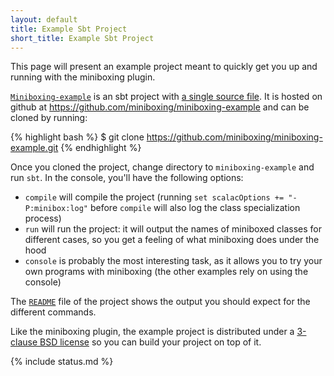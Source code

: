 ```yaml
---
layout: default
title: Example Sbt Project
short_title: Example Sbt Project
---
```


This page will present an example project meant to quickly get you up and running with the miniboxing plugin.

<a href="https://github.com/miniboxing/miniboxing-example" target="_blank"><code>Miniboxing-example</code></a> is an sbt project with <a href="https://github.com/miniboxing/miniboxing-example/blob/master/src/main/scala/miniboxing/example/Test.scala" target="_blank">a single source file</a>. It is hosted on github at <a href="https://github.com/miniboxing/miniboxing-example" target="_blank">https://github.com/miniboxing/miniboxing-example</a> and can be cloned by running:

{% highlight bash %}
$ git clone https://github.com/miniboxing/miniboxing-example.git
{% endhighlight %}

Once you cloned the project, change directory to `miniboxing-example` and run `sbt`. In the console, you'll have the following options:

 * `compile` will compile the project (running `set scalacOptions += "-P:minibox:log"` before `compile` will also log the class specialization process)
 * `run` will run the project: it will output the names of miniboxed classes for different cases, so you get a feeling of what miniboxing does under the hood
 * `console` is probably the most interesting task, as it allows you to try your own programs with miniboxing (the other examples rely on using the console)

The <a href="https://github.com/miniboxing/miniboxing-example/blob/master/README.md" target="_blank"><code>README</code></a> file of the project shows the output you should expect for the different commands.

Like the miniboxing plugin, the example project is distributed under a <a href="https://github.com/miniboxing/miniboxing-example/blob/master/LICENSE" target="_blank">3-clause BSD license</a> so you can build your project on top of it.

{% include status.md %}
